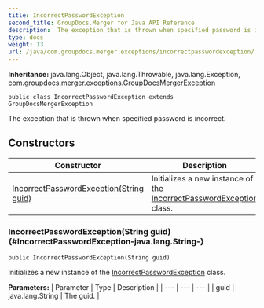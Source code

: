 ```yaml
---
title: IncorrectPasswordException
second_title: GroupDocs.Merger for Java API Reference
description:  The exception that is thrown when specified password is incorrect.
type: docs
weight: 13
url: /java/com.groupdocs.merger.exceptions/incorrectpasswordexception/
---
```

**Inheritance:**
java.lang.Object, java.lang.Throwable, java.lang.Exception, [com.groupdocs.merger.exceptions.GroupDocsMergerException](../../com.groupdocs.merger.exceptions/groupdocsmergerexception)
```
public class IncorrectPasswordException extends GroupDocsMergerException
```

The exception that is thrown when specified password is incorrect.
## Constructors

| Constructor | Description |
| --- | --- |
| [IncorrectPasswordException(String guid)](#IncorrectPasswordException-java.lang.String-) | Initializes a new instance of the [IncorrectPasswordException](../../com.groupdocs.merger.exceptions/incorrectpasswordexception) class. |
### IncorrectPasswordException(String guid) {#IncorrectPasswordException-java.lang.String-}
```
public IncorrectPasswordException(String guid)
```


Initializes a new instance of the [IncorrectPasswordException](../../com.groupdocs.merger.exceptions/incorrectpasswordexception) class.

**Parameters:**
| Parameter | Type | Description |
| --- | --- | --- |
| guid | java.lang.String | The guid. |

